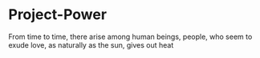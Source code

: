 # Project-Power
From time to time, there arise among human beings, people, who seem to exude love, as naturally as the sun, gives out heat
